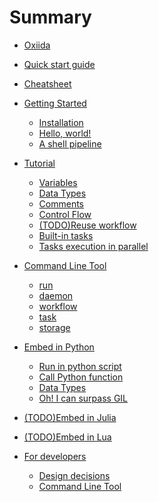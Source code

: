 # Summary

- [Oxiida](README.md)
- [Quick start guide](quick_start_guide.md)
- [Cheatsheet](cheatsheet.md)

- [Getting Started](getting_started/index.md)
    - [Installation](getting_started/installation.md)
    - [Hello, world!](getting_started/hello_world.md)
    - [A shell pipeline](getting_started/a_shell_pipeline.md)
- [Tutorial](tutorial/index.md)
    - [Variables](tutorial/001_variables.md)
    - [Data Types](tutorial/002_types.md)
    - [Comments](tutorial/003_comments.md)
    - [Control Flow](tutorial/004_control_flow.md)
    - [(TODO)Reuse workflow]()
    - [Built-in tasks](tutorial/006_built_in_tasks.md)
    - [Tasks execution in parallel](tutorial/007_parallel_execution.md)
- [Command Line Tool](cli/README.md)
    - [run](cli/001_run.md)
    - [daemon](cli/002_daemon.md)
    - [workflow](cli/003_workflow.md)
    - [task](cli/004_task.md)
    - [storage](cli/005_storage.md)
- [Embed in Python](pyembed/index.md)
    - [Run in python script](pyembed/000_run_in_python_script.md)
    - [Call Python function](pyembed/001_call_python_function.md)
    - [Data Types](pyembed/002_data_types.md)
    - [Oh! I can surpass GIL](pyembed/003_surpass_gil.md)
- [(TODO)Embed in Julia]()
- [(TODO)Embed in Lua]()
- [For developers](for_developers/index.md)
    - [Design decisions](for_developers/design.md)
    - [Command Line Tool](for_developers/cli.md)
